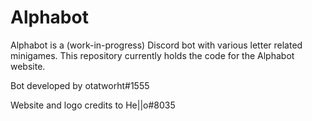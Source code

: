 # Alphabot

Alphabot is a (work-in-progress) Discord bot with various letter related minigames. This repository currently holds the code for the Alphabot website.

Bot developed by otatworht#1555

Website and logo credits to He||o#8035

